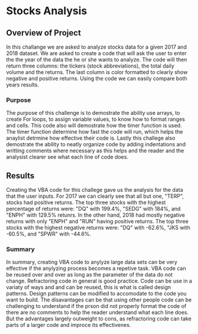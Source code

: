 # Stocks Analysis

## Overview of Project
In this challange we are asked to analyze stocks data for a given 2017 and 2018 dataset. We are asked to create a code that will ask the user to enter the the year of the data the he or she wants to analyze. The code will then return three columns: the tickers (stock abbreviations), the total daily volume and the returns. The last column is color formatted to clearly show negative and positive returns. Using the code we can easily compare both years results.

### Purpose
The purpose of this challenge is to demostrate the ability use arrays, to create For loops, to assign variable values, to know how to format ranges and cells. This code also will demostrate how the timer function is used. The timer function determine how fast the code will run, which helps the anaylist detrmine how effective their code is. Lastly this challege also demostrate the ability to neatly organize code by adding indentations and writting comments where necessary as this helps and the reader and the analysist clearer see what each line of code does. 

## Results
Creating the VBA code for this challege gave us the analysis for the data that the user inputs. For 2017 we can clearly see that all but one, "TERP", stocks had positive returns.  The top three stocks with the highest percentage of returns were: "DQ" with 199.4%, "SEDG" with 184%, and "ENPH" with 129.5% retunrs. In the other hand, 2018 had mostly negative returns with only "ENPH" and "RUN" having positive returns. The top three stocks with the highest negative returns were: "DQ" with -62.6%, "JKS with -60.5%, and "SPWR" with -44.6%. 

### Summary
In summary, creating VBA code to anylyze large data sets can be very effective if the anylyzing process becomes a repetive task. VBA code can be reused over and over as long as the parameter of the data do not change. Refractoring code in general is good practice. Code can be use in a variaty of ways and and can be reused, this is what is called design patterns. Design patterns can be modified to accomodate to the code you want to build. The disavantages can be that using other people code can be challenging to understand if the prson did not properly format the code of there are no comments to help the reader understand what each line does. But the advantages largely outweight to cons, as refractoring code can take parts of a larger code and improce its effectivenes. 